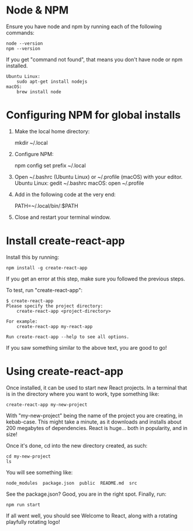 # Node & NPM

Ensure you have node and npm by running each of the following commands:

    node --version
    npm --version

If you get "command not found", that means you don't have node or npm
installed.

    Ubuntu Linux:
        sudo apt-get install nodejs
    macOS:
        brew install node


# Configuring NPM for global installs

1. Make the local home directory:

    mkdir ~/.local

2. Configure NPM:

    npm config set prefix ~/.local  

3. Open ~/.bashrc (Ubuntu Linux) or ~/.profile (macOS) with your editor.
    Ubuntu Linux:
        gedit ~/.bashrc
    macOS:
        open ~/.profile

4. Add in the following code at the very end:

    PATH=~/.local/bin/:$PATH

5. Close and restart your terminal window.

# Install create-react-app

Install this by running:

    npm install -g create-react-app

If you get an error at this step, make sure you followed the previous
steps.

To test, run "create-react-app":

    $ create-react-app
    Please specify the project directory:
        create-react-app <project-directory>

    For example:
        create-react-app my-react-app

    Run create-react-app --help to see all options.

If you saw something similar to the above text, you are good to go!


# Using create-react-app

Once installed, it can be used to start new React projects. In a
terminal that is in the directory where you want to work, type something
like:

    create-react-app my-new-project

With "my-new-project" being the name of the project you are creating, in
kebab-case. This might take a minute, as it downloads and installs about
200 megabytes of dependencies. React is huge... both in popularity, and
in size!

Once it's done, cd into the new directory created, as such:

    cd my-new-project
    ls

You will see something like:

    node_modules  package.json  public  README.md  src

See the package.json? Good, you are in the right spot.  Finally, run:

    npm run start

If all went well, you should see Welcome to React, along with a rotating
playfully rotating logo!

